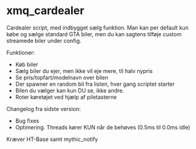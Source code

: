 # xmq_cardealer

Cardealer script, med indbygget sælg funktion.
Man kan per default kun købe og sælge standard GTA biler, men du kan sagtens tilføje custom streamede biler under config.

Funktioner:
- Køb biler 
- Sælg biler du ejer, men ikke vil eje mere, til halv nypris
- Se pris/topfart/modelnavn over bilen
- Der spawner en random bil fra listen, hver gang scriptet starter
- Bilen du vælger kan kun DU se, ikke andre.
- Roter køretøjet ved hjælp af piletasterne

Changelog fra sidste version:
- Bug fixes
- Optimering. Threads kører KUN når de behøves (0.5ms til 0.0ms idle)


Kræver HT-Base samt mythic_notify
